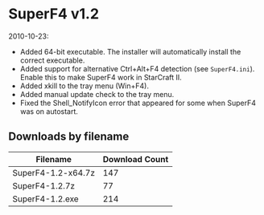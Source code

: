 # SuperF4 v1.2

2010-10-23:
- Added 64-bit executable. The installer will automatically install the correct executable.
- Added support for alternative Ctrl+Alt+F4 detection (see `SuperF4.ini`). Enable this to make SuperF4 work in StarCraft II.
- Added xkill to the tray menu (Win+F4).
- Added manual update check to the tray menu.
- Fixed the Shell_NotifyIcon error that appeared for some when SuperF4 was on autostart.

## Downloads by filename

Filename           | Download Count
------------------ | --------------
SuperF4-1.2-x64.7z |            147
SuperF4-1.2.7z     |             77
SuperF4-1.2.exe    |            214
